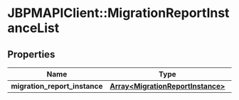 # JBPMAPIClient::MigrationReportInstanceList

## Properties
Name | Type | Description | Notes
------------ | ------------- | ------------- | -------------
**migration_report_instance** | [**Array&lt;MigrationReportInstance&gt;**](MigrationReportInstance.md) |  | [optional] 


